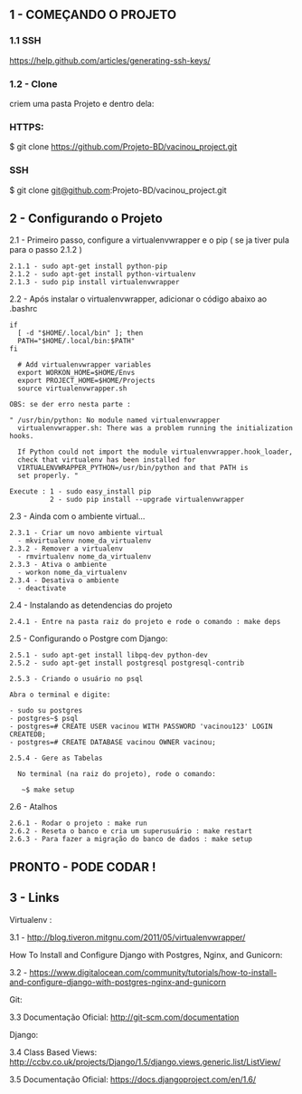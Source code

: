 
## 1 - COMEÇANDO O PROJETO

### 1.1 SSH

https://help.github.com/articles/generating-ssh-keys/

### 1.2 - Clone

criem uma pasta Projeto e dentro dela:

### HTTPS:

$ git clone https://github.com/Projeto-BD/vacinou_project.git

### SSH

$ git clone git@github.com:Projeto-BD/vacinou_project.git

## 2 - Configurando o Projeto 

  2.1 - Primeiro passo, configure a virtualenvwrapper e o pip ( se ja tiver pula para o passo 2.1.2 )
  
    2.1.1 - sudo apt-get install python-pip
    2.1.2 - sudo apt-get install python-virtualenv
    2.1.3 - sudo pip install virtualenvwrapper
    
  2.2 - Após instalar o virtualenvwrapper, adicionar o código abaixo ao .bashrc
  
    if
      [ -d "$HOME/.local/bin" ]; then
      PATH="$HOME/.local/bin:$PATH"
    fi
    
      # Add virtualenvwrapper variables
      export WORKON_HOME=$HOME/Envs
      export PROJECT_HOME=$HOME/Projects
      source virtualenvwrapper.sh
  
    OBS: se der erro nesta parte : 
  
    " /usr/bin/python: No module named virtualenvwrapper
      virtualenvwrapper.sh: There was a problem running the initialization hooks. 

      If Python could not import the module virtualenvwrapper.hook_loader,
      check that virtualenv has been installed for
      VIRTUALENVWRAPPER_PYTHON=/usr/bin/python and that PATH is
      set properly. "
      
    Execute : 1 - sudo easy_install pip
              2 - sudo pip install --upgrade virtualenvwrapper

  2.3 - Ainda com o ambiente virtual...
  
    2.3.1 - Criar um novo ambiente virtual
      - mkvirtualenv nome_da_virtualenv
    2.3.2 - Remover a virtualenv
      - rmvirtualenv nome_da_virtualenv
    2.3.3 - Ativa o ambiente 
      - workon nome_da_virtualenv
    2.3.4 - Desativa o ambiente 
      - deactivate
      
  2.4 - Instalando as detendencias do projeto 
  
    2.4.1 - Entre na pasta raiz do projeto e rode o comando : make deps
  
  2.5 - Configurando o Postgre com Django: 
    
    2.5.1 - sudo apt-get install libpq-dev python-dev
    2.5.2 - sudo apt-get install postgresql postgresql-contrib
    
    2.5.3 - Criando o usuário no psql
    
    Abra o terminal e digite:
    
    - sudo su postgres
    - postgres~$ psql
    - postgres=# CREATE USER vacinou WITH PASSWORD 'vacinou123' LOGIN CREATEDB;
    - postgres=# CREATE DATABASE vacinou OWNER vacinou;
    
    2.5.4 - Gere as Tabelas
    
      No terminal (na raiz do projeto), rode o comando:
        
       ~$ make setup
    
  2.6 - Atalhos 
  
    2.6.1 - Rodar o projeto : make run
    2.6.2 - Reseta o banco e cria um superusuário : make restart
    2.6.3 - Para fazer a migração do banco de dados : make setup
    
    
## PRONTO - PODE CODAR !


## 3 - Links

Virtualenv : 

3.1 - http://blog.tiveron.mitgnu.com/2011/05/virtualenvwrapper/

How To Install and Configure Django with Postgres, Nginx, and Gunicorn:

3.2 - https://www.digitalocean.com/community/tutorials/how-to-install-and-configure-django-with-postgres-nginx-and-gunicorn

Git:

3.3 Documentação Oficial: http://git-scm.com/documentation

Django:

3.4 Class Based Views: http://ccbv.co.uk/projects/Django/1.5/django.views.generic.list/ListView/

3.5 Documentação Oficial: https://docs.djangoproject.com/en/1.6/
